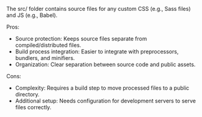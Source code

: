 The src/ folder contains source files for any custom CSS (e.g., Sass files) and
JS (e.g., Babel).

Pros:

- Source protection: Keeps source files separate from compiled/distributed
  files.
- Build process integration: Easier to integrate with preprocessors, bundlers,
  and minifiers.
- Organization: Clear separation between source code and public assets.

Cons:

- Complexity: Requires a build step to move processed files to a public
  directory.
- Additional setup: Needs configuration for development servers to serve files
  correctly.
